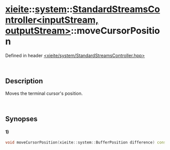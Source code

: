 # [xieite](../../../xieite.md)\:\:[system](../../../system.md)\:\:[StandardStreamsController\<inputStream, outputStream\>](../../StandardStreamsController.md)\:\:moveCursorPosition
Defined in header [<xieite/system/StandardStreamsController.hpp>](../../../../include/xieite/system/StandardStreamsController.hpp)

&nbsp;

## Description
Moves the terminal cursor's position.

&nbsp;

## Synopses
#### 1)
```cpp
void moveCursorPosition(xieite::system::BufferPosition difference) const noexcept;
```
